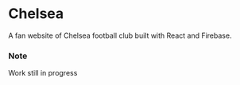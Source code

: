 # Chelsea 

A fan website of Chelsea football club built with React and Firebase.

### Note
Work still in progress
